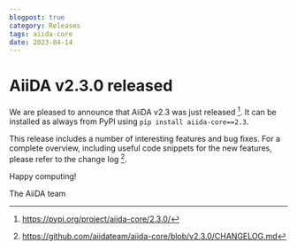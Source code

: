 ```yaml
---
blogpost: true
category: Releases
tags: aiida-core
date: 2023-04-14
---
```


# AiiDA v2.3.0 released

We are pleased to announce that AiiDA v2.3 was just released [^1].
It can be installed as always from PyPI using `pip install aiida-core==2.3`.

This release includes a number of interesting features and bug fixes.
For a complete overview, including useful code snippets for the new features, please refer to the change log [^2].

Happy computing!

The AiiDA team


[^1]: https://pypi.org/project/aiida-core/2.3.0/
[^2]: https://github.com/aiidateam/aiida-core/blob/v2.3.0/CHANGELOG.md
